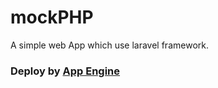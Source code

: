 # mockPHP
A simple web App which use laravel framework.

### Deploy by [App Engine](README-appEngine.md)
